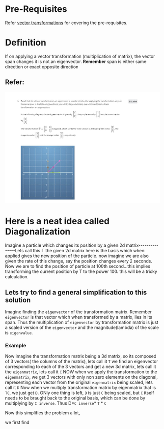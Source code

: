 # Pre-Requisites
Refer [vector transformations](https://github.com/tushar-gupta-1995/general-notes/blob/main/Linear%20Algrbra/Vector-Transformations.md) for covering the pre-requisites.


# Definition
If on applying a vector transformation (multiplication of matrix), the vector span changes it is not an eigenvector.
**Remember** span is either same direction or exact opposite direction
## Refer:

![eigen vector example](images/eigen_vector_example.JPG)


# Here is a neat idea called Diagonalization
Imagine a particle which changes its position by a given 2d matrix---------------Lets call this T
the given 2d matrix here is the basis which when applied gives the new position of the particle.
now imagine we are also given the rate of this change, say the position changes every 2 seconds.
Now we are to find the position of particle at 100th second...this implies transforming the current position by T to the power 100.
this will be a tricky calculation.

## Lets try to find a general simplification to this solution 
Imagine finding the `eigenvector` of the transformation matrix.
Remember `eigenvector` is that vector which when transformed by a matrix, lies in its span.
Thus the multiplication of `eigenvector` by transformation matrix is just a scaled version of the `eigenvector` and the magnitude(lambda) of the scale is `eigenvalue`.
### Example
Now imagine the transformation matrix being a 3d matrix, so its composed of 3 vectors( the columns of the matrix), lets call it `T`
we find an eigenvector corresponding to each of the 3 vectors and get a new 3d matrix, lets call it the `eigenmatrix`, lets call it `C`
NOW when we apply the transformation to the `eigenmatrix`, we get 3 vectors with only non zero elements on the diagonal, representing each vector from the original `eigenmatrix` being scaled, lets call it `D`
Now when we multiply transformation matrix by eigenmatrix that is `TC`, we just get `D`.
ONly one thing is left, `D` is just `C` being scaled, but `C` itself needs to be braught back to the original basis, which can be done by multiplying by `C inverse`.
Thus D=`C inverse`* `T` * `C`



Now this simplifies the problem a lot, 

we first find 

